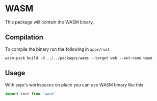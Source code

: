 # WASM

This package will contain the WASM binary.


## Compilation

To compile the binary run the following in `apps/rust`

```shell
wasm-pack build -d ../../packages/wasm --target web --out-name wasm
```

## Usage

With `pnpm`'s workspaces on place you can use WASM binary like this:

```js
import init from 'wasm'
```

